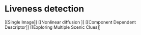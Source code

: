 # Liveness detection
[[Single Image]]
[[Nonlinear diffusion ]]
[[Component Dependent Descriptor]]
[[Exploring Multiple Scenic Clues]]
